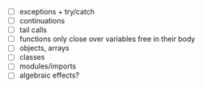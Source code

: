 * [ ] exceptions + try/catch
* [ ] continuations
* [ ] tail calls
* [ ] functions only close over variables free in their body
* [ ] objects, arrays
* [ ] classes
* [ ] modules/imports
* [ ] algebraic effects?
